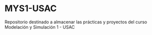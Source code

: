 # MYS1-USAC
Repositorio destinado a almacenar las prácticas y proyectos del curso Modelación y Simulación 1 - USAC
